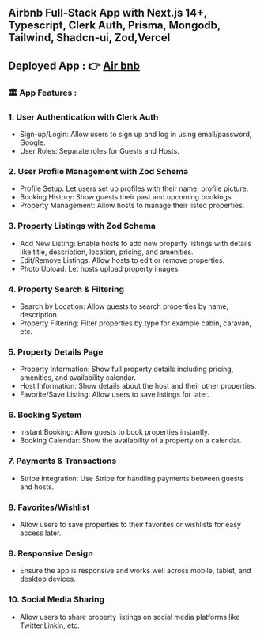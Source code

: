 ## Airbnb Full-Stack App with Next.js 14+, Typescript, Clerk Auth, Prisma, Mongodb, Tailwind, Shadcn-ui, Zod,Vercel
## Deployed App : 👉 [Air bnb](https://air-bnb-clone-blue-five.vercel.app/)
### 🏛 App Features :
### 1. User Authentication with Clerk Auth
- Sign-up/Login: Allow users to sign up and log in using email/password, Google.
- User Roles: Separate roles for Guests and Hosts.
### 2. User Profile Management with Zod Schema  
- Profile Setup: Let users set up profiles with their name, profile picture.
- Booking History: Show guests their past and upcoming bookings.
- Property Management: Allow hosts to manage their listed properties.
### 3. Property Listings with Zod Schema 
- Add New Listing: Enable hosts to add new property listings with details like title, description, location, pricing, and amenities.
- Edit/Remove Listings: Allow hosts to edit or remove properties.
- Photo Upload: Let hosts upload property images.
### 4. Property Search & Filtering 
- Search by Location: Allow guests to search properties by name, description.
- Property Filtering: Filter properties by type for example cabin, caravan, etc.
### 5. Property Details Page
- Property Information: Show full property details including pricing, amenities, and availability calendar.
- Host Information: Show details about the host and their other properties.
- Favorite/Save Listing: Allow users to save listings for later.
### 6. Booking System
- Instant Booking: Allow guests to book properties instantly.
- Booking Calendar: Show the availability of a property on a calendar.
### 7. Payments & Transactions
- Stripe Integration: Use Stripe for handling payments between guests and hosts.
### 8. Favorites/Wishlist
- Allow users to save properties to their favorites or wishlists for easy access later.
### 9. Responsive Design
- Ensure the app is responsive and works well across mobile, tablet, and desktop devices.
### 10. Social Media Sharing
- Allow users to share property listings on social media platforms like Twitter,Linkin, etc. 



